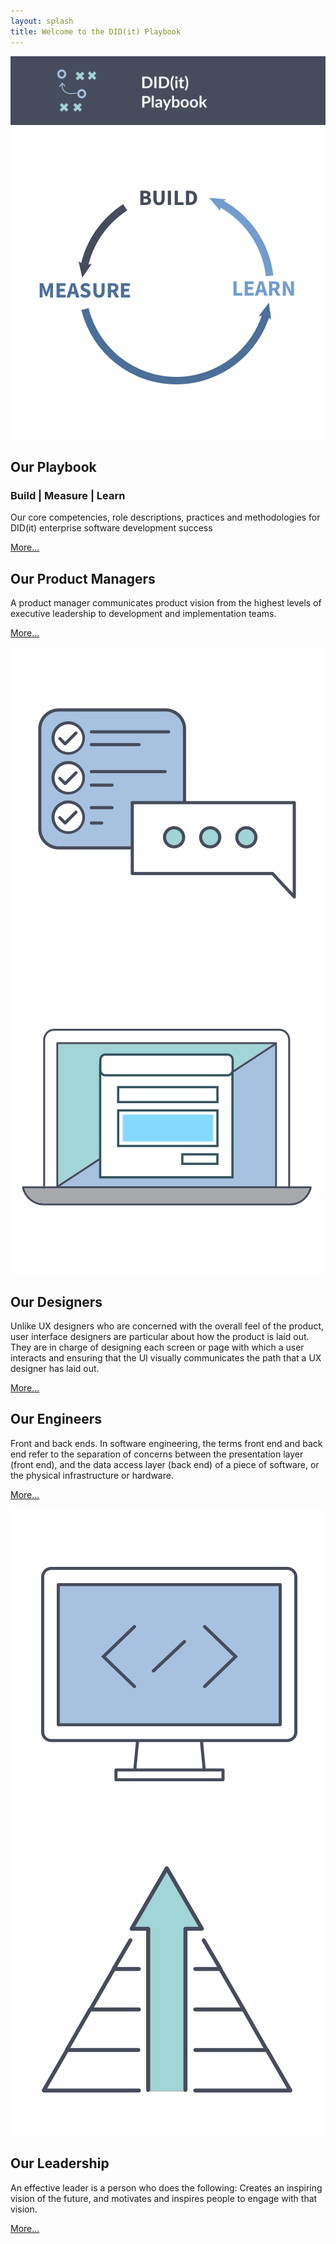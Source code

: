 ```yaml
---
layout: splash
title: Welcome to the DID(it) Playbook
---
```

<div class="Body-Container">
<div class="hero-image">
<img src="images/playbook-hero.png" class="img-fluid" alt="Responsive image">
<!-- <div class="splash-caret bounce">
  <a class="maincontent-anchor" id="top" href="#MainContent"><i class="fas fa-caret-down"></i></a>
  </div> -->
</div>
<!-- <section class="hero">
<div class="splash-caret bounce">
  <a class="maincontent-anchor" id="top" href="#MainContent"><i class="fas fa-caret-down"></i></a>
  </div>
</section>
-->

<!--
<div class="splash-screen">
  <img class="splash" src="images/didit_background.svg"/>
  <div class="splash-caret bounce">
  <a class="maincontent-anchor" id="top" href="#MainContent"><i class="fas fa-caret-down"></i></a>
  </div>
</div> -->

<div class="mainBodyContent" id="MainContent">
<div class="our-playbook">
  <div class="row">
    <div class="col-md-3">
      <img src="images/BuildMeasureLearn.png"/>
    </div>
    <div class="col-md-9">
      <h2> Our Playbook </h2>
      <h3>Build | Measure | Learn</h3>
      <p> Our core competencies, role descriptions, practices and methodologies for DID(it) enterprise software development success </p>
      <p><a href="playbook">More...</a></p>
    </div>
  </div>
</div>
</div>
<div class="our-product-managers">
  <div class="row">
    <div class="col-md-9">
      <h2> Our Product Managers </h2>
      <p> A product manager communicates product vision from the highest levels of executive leadership to development and implementation teams. </p>
      <p><a href="product-management">More...</a></p>
    </div>
    <div class="col-md-3">
      <img src="images/ProductManagers.png"/>
    </div>
  </div>
</div>

<div class="our-designers">
  <div class="row">
    <div class="col-md-3">
      <img src="images/Designers.png"/>
    </div>
    <div class="col-md-9">
      <h2> Our Designers </h2>
      <p> Unlike UX designers who are concerned with the overall feel of the product, user interface designers are particular about how the product is laid out. They are in charge of designing each screen or page with which a user interacts and ensuring that the UI visually communicates the path that a UX designer has laid out.</p>
      <p><a href="design">More...</a></p>
    </div>
  </div>
</div>

<div class="our-engineers">
<div class="row">
    <div class="col-md-9">
  <h2>Our Engineers</h2>
  <p>Front and back ends. In software engineering, the terms front end and back end refer to the separation of concerns between the presentation layer (front end), and the data access layer (back end) of a piece of software, or the physical infrastructure or hardware.</p>
  <p><a href="engineering">More...</a></p>
</div>
<div class="col-md-3">
      <img src="images/Engineers.png"/>
    </div>
    </div>
    </div>

<div class="leadership">
  <div class="row">
    <div class="col-md-3">
          <img src="images/Leaders.png"/>
    </div>
    <div class="col-md-9">
  <h2> Our Leadership </h2>
      <p> An effective leader is a person who does the following: Creates an inspiring vision of the future, and motivates and inspires people to engage with that vision. </p>
      <p><a href="leadership">More...</a></p>    </div>
  </div>
</div>
</div>
